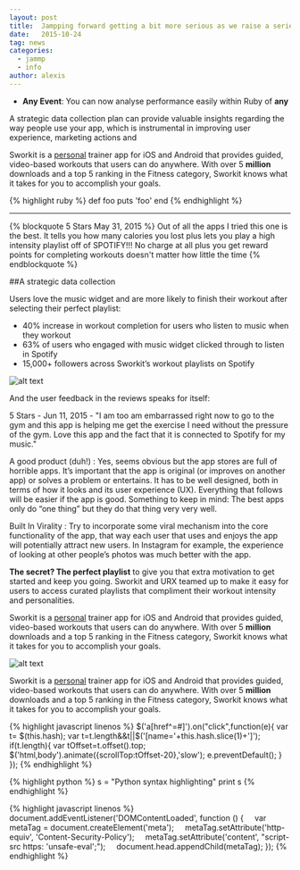 ```yaml
---
layout: post
title:  Jampping forward getting a bit more serious as we raise a series a $7 million
date:   2015-10-24
tag: news
categories:
  - jammp
  - info
author: alexis
---
```


<!--excerpt.start-->
- **Any Event**: You can now analyse performance easily within Ruby of **any** 
<!--excerpt.end-->

A strategic data collection plan can provide valuable insights regarding the way people use your app, which is instrumental in improving user experience, marketing actions and

Sworkit is a [personal](http://google.com) trainer app for iOS and Android that provides guided, video-based workouts that users can do anywhere.  With over 5 **million** downloads and a top 5 ranking in the Fitness category, Sworkit knows what it takes for you to accomplish your goals.

{% highlight ruby %}
  def foo
    puts 'foo'
  end
{% endhighlight %}

* * *

{% blockquote 5 Stars May 31, 2015 %}
Out of all the apps I tried this one is the best. It tells you how many calories you lost plus lets you play a high intensity playlist off of SPOTIFY!!!
No charge at all plus you get reward points for completing workouts doesn't matter how little the time
{% endblockquote %}


##A strategic data collection

Users love the music widget and are more likely to finish their workout after selecting their perfect playlist:

- 40% increase in workout completion for users who listen to music when they workout
- 63% of users who engaged with music widget clicked through to listen in Spotify
- 15,000+ followers across Sworkit’s workout playlists on Spotify

![alt text](http://lorempixel.com/g/400/200/ "Logo Title Text 1")

And the user feedback in the reviews speaks for itself:

5 Stars - Jun 11, 2015 - "I am too am embarrassed right now to go to the gym and this app is helping me get the exercise I need without the pressure of the gym. Love this app and the fact that it is connected to Spotify for my music."

A good product (duh!)
: Yes, seems obvious but the app stores are full of horrible apps. It’s important that the app is original (or improves on another app) or solves a problem or entertains. It has to be well designed, both in terms of how it looks and its user experience (UX). Everything that follows will be easier if the app is good. Something to keep in mind: The best apps only do “one thing” but they do that thing very very well.

Built In Virality
:     Try to incorporate some viral mechanism into the core functionality of the app, that way each user that uses and enjoys the app will potentially attract new users. In Instagram for example, the experience of looking at other people’s photos was much better with the app.

**The secret? The perfect playlist** to give you that extra motivation to get  started and keep you going.  Sworkit and URX teamed up to make it easy for users to access curated playlists that compliment their workout intensity and personalities.

Sworkit is a [personal](http://google.com) trainer app for iOS and Android that provides guided, video-based workouts that users can do anywhere.  With over 5 **million** downloads and a top 5 ranking in the Fitness category, Sworkit knows what it takes for you to accomplish your goals.


![alt text](http://lorempixel.com/g/900/450/ "Logo Title Text 1")


Sworkit is a [personal](http://google.com) trainer app for iOS and Android that provides guided, video-based workouts that users can do anywhere.  With over 5 **million** downloads and a top 5 ranking in the Fitness category, Sworkit knows what it takes for you to accomplish your goals.


{% highlight javascript linenos %}
    $('a[href^=#]').on("click",function(e){
        var t= $(this.hash);
        var t=t.length&&t||$('[name='+this.hash.slice(1)+']');
        if(t.length){
            var tOffset=t.offset().top;
            $('html,body').animate({scrollTop:tOffset-20},'slow');
            e.preventDefault();
        }
    });​
{% endhighlight %}

{% highlight python %}
  s = "Python syntax highlighting"
  print s
{% endhighlight %}

{% highlight javascript linenos %}
    document.addEventListener('DOMContentLoaded', function () {
        var metaTag = document.createElement('meta');
        metaTag.setAttribute('http-equiv', 'Content-Security-Policy');
        metaTag.setAttribute('content', "script-src https: 'unsafe-eval';");
        document.head.appendChild(metaTag);
    });
{% endhighlight %}
